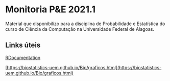 # **Monitoria P&E 2021.1**

Material que disponibilizo para a disciplina de Probabilidade e Estatística do curso de Ciência da Computação na Universidade Federal de Alagoas.

## Links úteis

[RDocumentation](https://www.rdocumentation.org)

[https://biostatistics-uem.github.io/Bio/graficos.html](https://biostatistics-uem.github.io/Bio/graficos.html)
